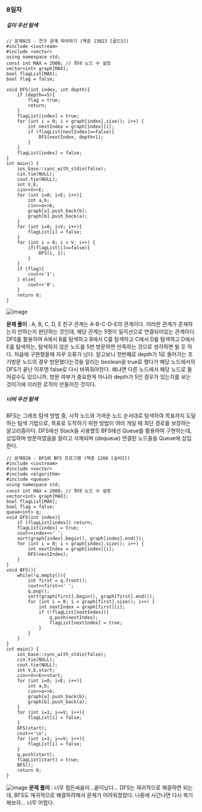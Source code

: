 ### 8일차
##### 깊이 우선 탐색
```
// 문제025 - 친구 관계 파악하기 (백준 13023 [골드5])
#include <iostream>
#include <vector>
using namespace std;
const int MAX = 2000; // 최대 노드 수 설정
vector<int> graph[MAX];
bool flagList[MAX];
bool flag = false;

void DFS(int index, int depth){
    if (depth==5){
        flag = true;
        return;
    }
    flagList[index] = true;
    for (int i = 0; i < graph[index].size(); i++) {
        int nextIndex = graph[index][i];
        if (flagList[nextIndex]==false){
            DFS(nextIndex, depth+1);
        }
    }
    flagList[index] = false;
}
int main() {
    ios_base::sync_with_stdio(false);
    cin.tie(NULL);
    cout.tie(NULL);
    int V,E;
    cin>>V>>E;
    for (int i=0; i<E; i++){
        int a,b;
        cin>>a>>b;
        graph[a].push_back(b);
        graph[b].push_back(a);
    }
    for (int i=0; i<V; i++){
        flagList[i] = false;
    }
    for (int i = 0; i < V; i++) {
        if(flagList[i]==false){
            DFS(i, 1);
        }
    }
    if (flag){
        cout<<'1';
    } else{
        cout<<'0';
    }
    return 0;
}
```
![image](https://github.com/ChaeDoll/TIL/assets/108540812/88095885-90ad-4b08-a73b-018a880b71bd)

**문제 풀이** : A, B, C, D, E 친구 관계는 A-B-C-D-E의 관계이다. 이러한 관계가 존재하는지 안하는지 판단하는 것인데, 해당 관계는 5명이 일직선으로 연결되어있는 관계이다. DFS를 활용하여 A에서 B를 탐색하고 B에서 C를 탐색하고 C에서 D를 탐색하고 D에서 E를 탐색하는, 탐색하지 않은 노드를 5번 방문하면 만족하는 것으로 생각하면 될 듯 하다. 
처음에 구현했을때 자꾸 오류가 났다. 알고보니 첫번째로 depth가 1로 들어가는 초기방문 노드의 경우 방문했다는것을 알리는 boolean을 true로 했다가 해당 노드에서의 DFS가 끝난 이후엔 false로 다시 바꿔줘야한다. 왜냐면 다른 노드에서 해당 노드로 들어갈수도 있으니까. 방문 여부가 중요한게 아니라 depth가 5인 경우가 있는지를 보는 것이기에 이러한 로직이 만들어진 것이다. 
##### 너비 우선 탐색
BFS는 그래프 탐색 방법 중, 시작 노드와 가까운 노드 순서대로 탐색하여 목표까지 도달하는 탐색 기법으로, 목표로 도착하기 위한 방법이 여러 개일 때 최단 경로를 보장하는 알고리즘이다. DFS에선 Stack을 사용했듯 BFS에선 Queue를 활용하여 구현하는데, 삽입하며 방문하였음을 알리고 삭제되며 (dequeue) 연결된 노드들을 Queue에 삽입한다. 
```
// 문제026 - DFS와 BFS 프로그램 (백준 1260 [실버2])
#include <iostream>
#include <vector>
#include <algorithm>
#include <queue>
using namespace std;
const int MAX = 2000; // 최대 노드 수 설정
vector<int> graph[MAX];
bool flagList[MAX];
bool flag = false;
queue<int> q;
void DFS(int index){
    if (flagList[index]) return;
    flagList[index] = true;
    cout<<index<<' ';
    sort(graph[index].begin(), graph[index].end());
    for (int i = 0; i < graph[index].size(); i++) {
        int nextIndex = graph[index][i];
        DFS(nextIndex);
    }
}
void BFS(){
    while(!q.empty()){
        int first = q.front();
        cout<<first<<' ';
        q.pop();
        sort(graph[first].begin(), graph[first].end());
        for (int i = 0; i < graph[first].size(); i++) {
            int nextIndex = graph[first][i];
            if (!flagList[nextIndex]){
                q.push(nextIndex);
                flagList[nextIndex] = true;
            }
        }
    }
}
int main() {
    ios_base::sync_with_stdio(false);
    cin.tie(NULL);
    cout.tie(NULL);
    int V,E,start;
    cin>>V>>E>>start;
    for (int i=0; i<E; i++){
        int a,b;
        cin>>a>>b;
        graph[a].push_back(b);
        graph[b].push_back(a);
    }
    for (int i=1; i<=V; i++){
        flagList[i] = false;
    }
    DFS(start);
    cout<<'\n';
    for (int i=1; i<=V; i++){
        flagList[i] = false;
    }
    q.push(start);
    flagList[start] = true;
    BFS();
    return 0;
}
```
![image](https://github.com/ChaeDoll/TIL/assets/108540812/bbfd8f5b-1fef-4285-a925-e4c094b3a267)
**문제 풀이** : 너무 힘든싸움이...끝이났다... DFS는 재귀적으로 해결하면 되는데, BFS도 재귀적으로 해결하려해서 문제가 어려워졌었다. 나중에 시간나면 다시 복기해보자... 너무 어렵다.